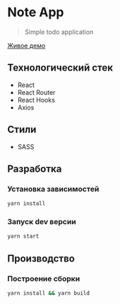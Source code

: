 # Note App

> Simple todo application

[Живое демо](https://react-hooks-735b2.web.app/)

## Технологический стек

- React
- React Router
- React Hooks
- Axios

## Стили

- SASS

## Разработка

### Установка зависимостей

```bash
yarn install
```

### Запуск dev версии

```bash
yarn start
```

## Производство

### Построение сборки

```bash
yarn install && yarn build
```
